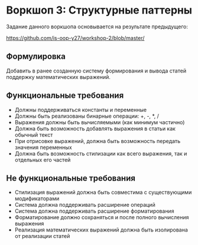 # Воркшоп 3: Структурные паттерны

Задание данного воркшопа основывается на результате предыдущего:

https://github.com/is-oop-y27/workshop-2/blob/master/

## Формулировка

Добавить в ранее созданную систему формирования и вывода статей поддержку математических выражений.

## Функциональные требования

- Должны поддерживаться константы и переменные
- Должны быть реализованы бинарные операции: +, -, *, /
- Выражения должны быть вычисляемыми (как минимум частично)
- Должна быть возможность добавлять выражения в статьи как обычный текст
- При отрисовке выражений, должна быть возможность передать значения переменных
- Должна быть возможность стилизации как всего выражения, так и отдельных его частей

## Не функциональные требования

- Стилизация выражений должна быть совместима с существующими модификаторами
- Система должна поддерживать расширение операций
- Система должна поддерживать расширение форматирования
- Форматирование должно сохраняться и после полного вычисления выражения
- Реализация математических выражений должна быть изолирована от реализации статей
